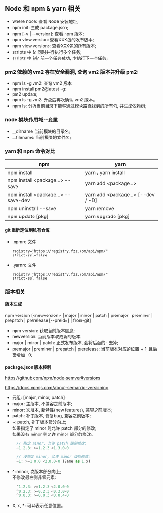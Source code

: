 ## Node 和 npm & yarn 相关
- where node: 查看 Node 安装地址;
- npm init: 生成 package.json;
- npm [-v | --version]: 查看 npm 版本;
- npm view <pkg> version: 查看XXX包的发布版本;
- npm view <pkg> versions: 查看XXX包的所有版本;
- scripts 中 &: 同时并行执行多个任务;
- scripts 中 &&: 前一个任务成功, 才执行下一个任务;

### pm2 依赖的 vm2 存在安全漏洞, 查询 vm2 版本并升级 pm2:
- npm ls -g vm2: 查询 vm2 版本
- npm install pm2@latest -g;
- pm2 update;
- npm ls -g vm2: 升级后再次确认 vm2 版本。
- npm ls: 分析当前目录下能够通过模块路径找到的所有包, 并生成依赖树;

### node 模块作用域--变量
- __dirname: 当前模块的目录名;
- __filename: 当前模块的文件名;

### yarn 和 npm 命令对比
|  npm   | yarn  |
|  ----  | ----  |
| npm install  | yarn / yarn install |
| npm install <package...> --save  | yarn add <package...> |
| npm install <package...> --save-dev | yarn add <package...> [--dev / -D] |
| npm uninstall <pkg> --save | yarn remove <pkg> |
| npm update [pkg] | yarn upgrade [pkg] |

#### git 重新定位到私有仓库
- .npmrc 文件
    ```
    registry="https://registry.fzz.com/api/npm/"
    strict-ssl=false
    ```
- .yarnrc 文件
    ```
    registry "https://registry.fzz.com/api/npm/"
    strict-ssl false
    ```
    
### 版本相关
#### 版本生成
npm version [\<newversion> | major | minor | patch | premajor | preminor | prepatch | prerelease [--preid=<prerelease-id>] | from-git]
- npm version: 获取当前版本信息;
- newversion: 当前版本改成新的版本;
- major | minor | patch: 正式发布版本, 会将后面的- 去掉;
- premajor | preminor | prepatch | prerelease: 当前版本对应的位置 + 1, 且后面增加 -0;

#### package.json 版本控制
<https://github.com/npm/node-semver#versions>

<https://docs.npmjs.com/about-semantic-versioning>
- 元组: [major, minor, patch];
- major: 主版本, 不兼容之前版本;
- minor: 次版本, 新特性(new features), 兼容之前版本;
- patch: 补丁版本, 修复bug, 兼容之前版本;
- ~: patch, 补丁版本部分向上;  
    如果指定了 minor 则允许 patch 部分的修改;  
    如果没有 minor 则允许 minor 部分的修改。
    ```javascript
      // 指定 minor, 允许 patch 级别修改:
      ~1.2.3: >=1.2.3 <1.3.0-0
  
      // 没指定 minor, 允许 minor 级别修改:
      ~1: >=1.0.0 <2.0.0-0 (Same as 1.x)
    ```
- ^: minor, 次版本部分向上;   
    不修改最左侧非零元素:
    ```javascript
      ^1.2.3: >=1.2.3 <2.0.0-0
      ^0.2.3: >=0.2.3 <0.3.0-0
      ^0.0.3: >=0.0.3 <0.0.4-0
    ```
- X, x, *: 可以表示任意位置。
